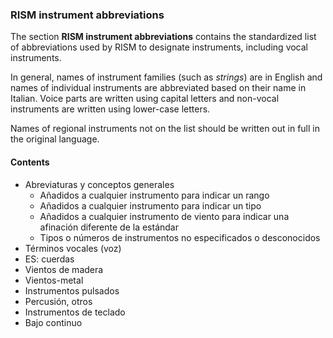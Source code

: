 <jointfile>

### RISM instrument abbreviations

The section **RISM instrument abbreviations** contains the standardized list of abbreviations used by RISM to designate instruments, including vocal instruments.

In general, names of instrument families (such as _strings_) are in English and names of individual instruments are abbreviated based on their name in Italian. Voice parts are written using capital letters and non-vocal instruments are written using lower-case letters.

Names of regional instruments not on the list should be written out in full in the original language.

#### Contents

- Abreviaturas y conceptos generales
  - Añadidos a cualquier instrumento para indicar un rango
  - Añadidos a cualquier instrumento para indicar un tipo
  - Añadidos a cualquier instrumento de viento para indicar una afinación diferente de la estándar
  - Tipos o números de instrumentos no especificados o desconocidos
- Términos vocales (voz)
- ES: cuerdas
- Vientos de madera
- Vientos-metal
- Instrumentos pulsados
- Percusión, otros
- Instrumentos de teclado
- Bajo continuo
